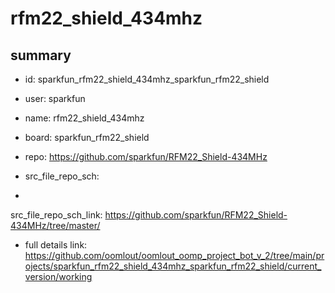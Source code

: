 # rfm22_shield_434mhz
 
## summary 
* id: sparkfun_rfm22_shield_434mhz_sparkfun_rfm22_shield
* user: sparkfun
* name: rfm22_shield_434mhz
* board: sparkfun_rfm22_shield
* repo: https://github.com/sparkfun/RFM22_Shield-434MHz



* src_file_repo_sch: 
*
 src_file_repo_sch_link: https://github.com/sparkfun/RFM22_Shield-434MHz/tree/master/
* full details link: https://github.com/oomlout/oomlout_oomp_project_bot_v_2/tree/main/projects/sparkfun_rfm22_shield_434mhz_sparkfun_rfm22_shield/current_version/working  






